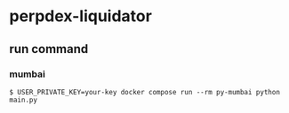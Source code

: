 # perpdex-liquidator
## run command
### mumbai
```
$ USER_PRIVATE_KEY=your-key docker compose run --rm py-mumbai python main.py
```

